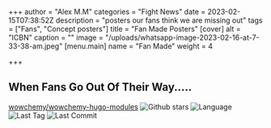 +++
author = "Alex M.M"
categories = "Fight News"
date = 2023-02-15T07:38:52Z
description = "posters our fans think we are missing out"
tags = ["Fans", "Concept posters"]
title = "Fan Made Posters"
[cover]
alt = "ICBN"
caption = ""
image = "/uploads/whatsapp-image-2023-02-16-at-7-33-38-am.jpeg"
[menu.main]
name = "Fan Made"
weight = 4

+++
## When Fans Go Out Of Their Way.....

<div class="row">
<a href="https://github.com/wowchemy/wowchemy-hugo-modules" target="_blank" rel="noopener">wowchemy/wowchemy-hugo-modules</a>
<img src=https://img.shields.io/github/stars/wowchemy/wowchemy-hugo-modules.svg alt="Github stars" title="Github stars"/>
<img src=https://img.shields.io/github/languages/top/wowchemy/wowchemy-hugo-modules.svg alt="Language" title="Language"/>
<img src=https://img.shields.io/github/v/tag/wowchemy/wowchemy-hugo-modules.svg?sort=semver alt="Last Tag" title="Last Tag"/>
<img src=https://img.shields.io/github/last-commit/wowchemy/wowchemy-hugo-modules.svg alt="Last Commit" title="Last Commit"/>
</div>